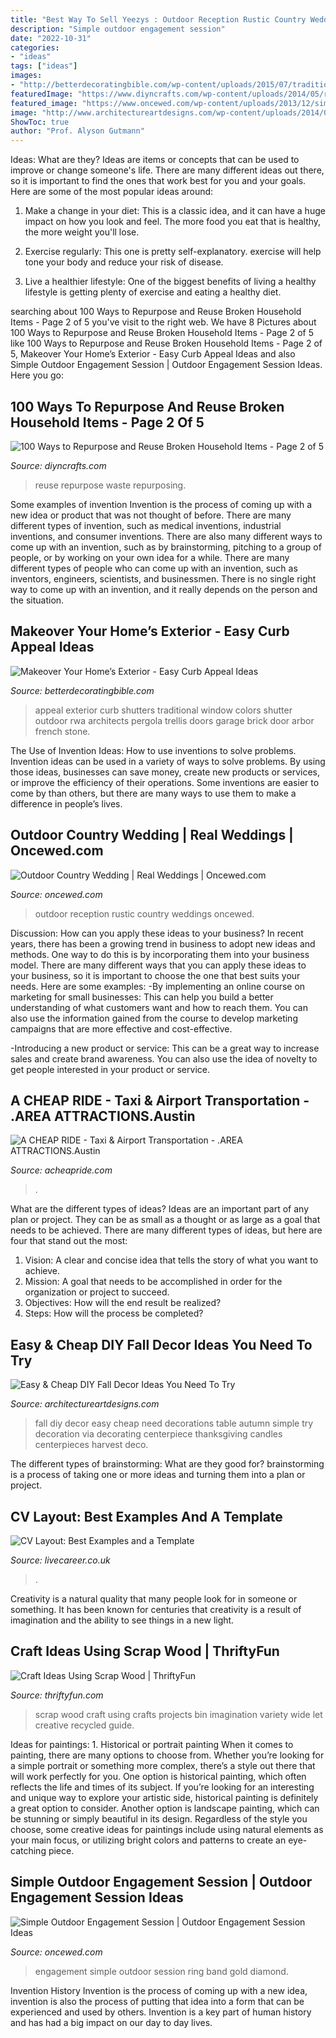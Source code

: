 ```yaml
---
title: "Best Way To Sell Yeezys : Outdoor Reception Rustic Country Weddings Oncewed"
description: "Simple outdoor engagement session"
date: "2022-10-31"
categories:
- "ideas"
tags: ["ideas"]
images:
- "http://betterdecoratingbible.com/wp-content/uploads/2015/07/traditional-exterior-curb-appeal-blue-green-shutters.jpg"
featuredImage: "https://www.diyncrafts.com/wp-content/uploads/2014/05/reuse-repurpose.jpg"
featured_image: "https://www.oncewed.com/wp-content/uploads/2013/12/simple-gold-band-engagement-ring-ideas.png"
image: "http://www.architectureartdesigns.com/wp-content/uploads/2014/08/1027.jpg"
ShowToc: true
author: "Prof. Alyson Gutmann"
---
```



Ideas: What are they?
Ideas are items or concepts that can be used to improve or change someone's life. There are many different ideas out there, so it is important to find the ones that work best for you and your goals. Here are some of the most popular ideas around:
1. Make a change in your diet: This is a classic idea, and it can have a huge impact on how you look and feel. The more food you eat that is healthy, the more weight you'll lose.

2. Exercise regularly: This one is pretty self-explanatory. exercise will help tone your body and reduce your risk of disease.

3. Live a healthier lifestyle: One of the biggest benefits of living a healthy lifestyle is getting plenty of exercise and eating a healthy diet.

	

		
searching about 100 Ways to Repurpose and Reuse Broken Household Items - Page 2 of 5 you've visit to the right web. We have 8 Pictures about 100 Ways to Repurpose and Reuse Broken Household Items - Page 2 of 5 like 100 Ways to Repurpose and Reuse Broken Household Items - Page 2 of 5, Makeover Your Home’s Exterior - Easy Curb Appeal Ideas and also Simple Outdoor Engagement Session | Outdoor Engagement Session Ideas. Here you go:
		
    
## 100 Ways To Repurpose And Reuse Broken Household Items - Page 2 Of 5

<img loading=lazy src="https://www.diyncrafts.com/wp-content/uploads/2014/05/reuse-repurpose.jpg" onerror="this.onerror=null;this.src='https://tse3.mm.bing.net/th?id=OIP.f2cH_Qbl8bdSBWEvvbVtwgHaD4&amp;pid=15.1';" alt="100 Ways to Repurpose and Reuse Broken Household Items - Page 2 of 5">

_Source: diyncrafts.com_

>reuse repurpose waste repurposing. 

	

Some examples of invention
Invention is the process of coming up with a new idea or product that was not thought of before. There are many different types of invention, such as medical inventions, industrial inventions, and consumer inventions. 
There are also many different ways to come up with an invention, such as by brainstorming, pitching to a group of people, or by working on your own idea for a while. 
There are many different types of people who can come up with an invention, such as inventors, engineers, scientists, and businessmen. 
There is no single right way to come up with an invention, and it really depends on the person and the situation.

    
## Makeover Your Home’s Exterior - Easy Curb Appeal Ideas

<img loading=lazy src="http://betterdecoratingbible.com/wp-content/uploads/2015/07/traditional-exterior-curb-appeal-blue-green-shutters.jpg" onerror="this.onerror=null;this.src='https://tse1.mm.bing.net/th?id=OIP.oCpLmaLAfIaNoempiDxKFAHaLN&amp;pid=15.1';" alt="Makeover Your Home’s Exterior - Easy Curb Appeal Ideas">

_Source: betterdecoratingbible.com_

>appeal exterior curb shutters traditional window colors shutter outdoor rwa architects pergola trellis doors garage brick door arbor french stone. 

	

The Use of Invention Ideas: How to use inventions to solve problems.
Invention ideas can be used in a variety of ways to solve problems. By using those ideas, businesses can save money, create new products or services, or improve the efficiency of their operations. Some inventions are easier to come by than others, but there are many ways to use them to make a difference in people’s lives.

    
## Outdoor Country Wedding | Real Weddings | Oncewed.com

<img loading=lazy src="https://www.oncewed.com/wp-content/uploads/2015/09/12-outdoor-rustic-reception.jpg" onerror="this.onerror=null;this.src='https://tse1.mm.bing.net/th?id=OIP.F8rc_OgecvgonHE-AauOTwHaJ3&amp;pid=15.1';" alt="Outdoor Country Wedding | Real Weddings | Oncewed.com">

_Source: oncewed.com_

>outdoor reception rustic country weddings oncewed. 

	

Discussion: How can you apply these ideas to your business?
In recent years, there has been a growing trend in business to adopt new ideas and methods. One way to do this is by incorporating them into your business model. There are many different ways that you can apply these ideas to your business, so it is important to choose the one that best suits your needs. Here are some examples: 
-By implementing an online course on marketing for small businesses: This can help you build a better understanding of what customers want and how to reach them. You can also use the information gained from the course to develop marketing campaigns that are more effective and cost-effective. 

-Introducing a new product or service: This can be a great way to increase sales and create brand awareness. You can also use the idea of novelty to get people interested in your product or service.

    
## A CHEAP RIDE - Taxi &amp; Airport Transportation - .AREA ATTRACTIONS.Austin

<img loading=lazy src="https://acheapride.com/yahoo_site_admin/assets/images/A_Cheap_Ride_-_Web_Site_Photos_-_Bass_Concert_Hall_-_09-11.241194639_std.jpg" onerror="this.onerror=null;this.src='https://tse3.mm.bing.net/th?id=OIP.TlrDILiZ3p47LH9p77VxPQAAAA&amp;pid=15.1';" alt="A CHEAP RIDE - Taxi &amp; Airport Transportation - .AREA ATTRACTIONS.Austin">

_Source: acheapride.com_

>. 

	

What are the different types of ideas?
Ideas are an important part of any plan or project. They can be as small as a thought or as large as a goal that needs to be achieved. There are many different types of ideas, but here are four that stand out the most: 
1) Vision: A clear and concise idea that tells the story of what you want to achieve.
2) Mission: A goal that needs to be accomplished in order for the organization or project to succeed.
3) Objectives: How will the end result be realized? 
4) Steps: How will the process be completed?

    
## Easy &amp; Cheap DIY Fall Decor Ideas You Need To Try

<img loading=lazy src="http://www.architectureartdesigns.com/wp-content/uploads/2014/08/1027.jpg" onerror="this.onerror=null;this.src='https://tse4.mm.bing.net/th?id=OIP.Y5ZDEwjtxj5-FW2T_yL9agAAAA&amp;pid=15.1';" alt="Easy &amp; Cheap DIY Fall Decor Ideas You Need To Try">

_Source: architectureartdesigns.com_

>fall diy decor easy cheap need decorations table autumn simple try decoration via decorating centerpiece thanksgiving candles centerpieces harvest deco. 

	

The different types of brainstorming: What are they good for?
brainstorming is a process of taking one or more ideas and turning them into a plan or project.

    
## CV Layout: Best Examples And A Template

<img loading=lazy src="https://cdn-images.livecareer.co.uk/pages/cv_layout_lcuk_2.jpg" onerror="this.onerror=null;this.src='https://tse2.mm.bing.net/th?id=OIP.hGoei15-F0u3wIUR8ho29QHaEu&amp;pid=15.1';" alt="CV Layout: Best Examples and a Template">

_Source: livecareer.co.uk_

>. 

	

Creativity is a natural quality that many people look for in someone or something. It has been known for centuries that creativity is a result of imagination and the ability to see things in a new light.

    
## Craft Ideas Using Scrap Wood | ThriftyFun

<img loading=lazy src="http://img.thrfun.com/img/012/917/bin_of_scrap_wood_l.jpg" onerror="this.onerror=null;this.src='https://tse4.mm.bing.net/th?id=OIP.dEKCvMuXXjUDrGYFBcrUogHaE5&amp;pid=15.1';" alt="Craft Ideas Using Scrap Wood | ThriftyFun">

_Source: thriftyfun.com_

>scrap wood craft using crafts projects bin imagination variety wide let creative recycled guide. 

	

Ideas for paintings: 1. Historical or portrait painting
When it comes to painting, there are many options to choose from. Whether you’re looking for a simple portrait or something more complex, there’s a style out there that will work perfectly for you. One option is historical painting, which often reflects the life and times of its subject. If you’re looking for an interesting and unique way to explore your artistic side, historical painting is definitely a great option to consider. Another option is landscape painting, which can be stunning or simply beautiful in its design. Regardless of the style you choose, some creative ideas for paintings include using natural elements as your main focus, or utilizing bright colors and patterns to create an eye-catching piece.

    
## Simple Outdoor Engagement Session | Outdoor Engagement Session Ideas

<img loading=lazy src="https://www.oncewed.com/wp-content/uploads/2013/12/simple-gold-band-engagement-ring-ideas.png" onerror="this.onerror=null;this.src='https://tse3.mm.bing.net/th?id=OIP.ZH8G-zPNW9be9vu9kvBL5QHaKH&amp;pid=15.1';" alt="Simple Outdoor Engagement Session | Outdoor Engagement Session Ideas">

_Source: oncewed.com_

>engagement simple outdoor session ring band gold diamond. 

	

Invention History
Invention is the process of coming up with a new idea, invention is also the process of putting that idea into a form that can be experienced and used by others. Invention is a key part of human history and has had a big impact on our day to day lives.

